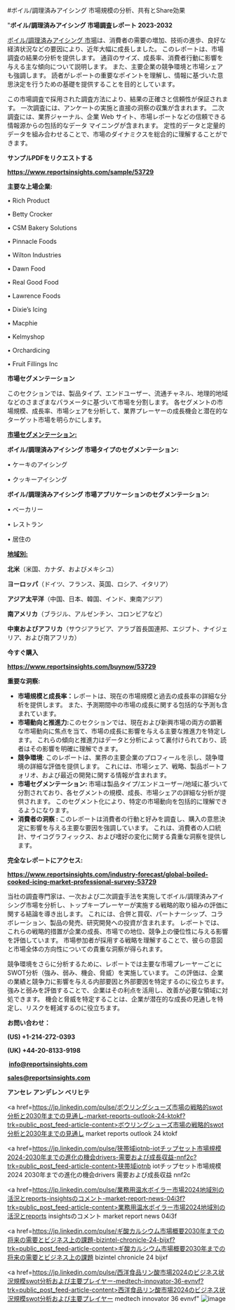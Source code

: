 #ボイル/調理済みアイシング 市場規模の分析、共有とShare効果

"<strong>ボイル/調理済みアイシング 市場調査レポート 2023-2032</strong>

<a href=https://www.reportsinsights.com/sample/53729>ボイル/調理済みアイシング 市場</a>は、消費者の需要の増加、技術の進歩、良好な経済状況などの要因により、近年大幅に成長しました。 このレポートは、市場調査の結果の分析を提供します。 通貨のサイズ、成長率、消費者行動に影響を与える主な傾向について説明します。 また、主要企業の競争環境と市場シェアも強調します。 読者がレポートの重要なポイントを理解し、情報に基づいた意思決定を行うための基礎を提供することを目的としています。

この市場調査で採用された調査方法により、結果の正確さと信頼性が保証されます。 一次調査には、アンケートの実施と直接の洞察の収集が含まれます。 二次調査には、業界ジャーナル、企業 Web サイト、市場レポートなどの信頼できる情報源からの包括的なデータ マイニングが含まれます。 定性的データと定量的データを組み合わせることで、市場のダイナミクスを総合的に理解することができます。

<strong><b>サンプルPDFをリクエストする</b></strong>

<a href=https://www.reportsinsights.com/sample/53729><strong><u>https://www.reportsinsights.com/sample/53729</u></strong></a>

<strong>主要な上場企業:</strong>

• Rich Product

• Betty Crocker

• CSM Bakery Solutions

• Pinnacle Foods

• Wilton Industries

• Dawn Food

• Real Good Food

• Lawrence Foods

• Dixie’s Icing

• Macphie

• Kelmyshop

• Orchardicing

• Fruit Fillings Inc

<strong>市場セグメンテーション</strong>

このセクションでは、製品タイプ、エンドユーザー、流通チャネル、地理的地域などのさまざまなパラメータに基づいて市場を分割します。 各セグメントの市場規模、成長率、市場シェアを分析して、業界プレーヤーの成長機会と潜在的なターゲット市場を明らかにします。

<strong><u>市場セグメンテーション</u></strong><strong><u>:</u></strong>

<strong>ボイル/調理済みアイシング 市場タイプのセグメンテーション:</strong>

• ケーキのアイシング

• クッキーアイシング

<strong>ボイル/調理済みアイシング 市場アプリケーションのセグメンテーション:</strong>

• ベーカリー

• レストラン

• 居住の

<strong><u>地域別</u></strong><strong><u>:</u></strong>

<strong>北米</strong>（米国、カナダ、およびメキシコ）

<strong>ヨーロッパ</strong>（ドイツ、フランス、英国、ロシア、イタリア）

<strong>アジア太平洋</strong>（中国、日本、韓国、インド、東南アジア）

<strong>南アメリカ</strong>（ブラジル、アルゼンチン、コロンビアなど）

<strong>中東およびアフリカ</strong>（サウジアラビア、アラブ首長国連邦、エジプト、ナイジェリア、および南アフリカ）

<strong>今すぐ購入</strong>

<a href=https://www.reportsinsights.com/buynow/53729><strong><u>https://www.reportsinsights.com/buynow/53729</u></strong></a>

<strong>重要な洞察:</strong>
<ul>
  <li><strong>市場規模と成長率：</strong>レポートは、現在の市場規模と過去の成長率の詳細な分析を提供します。 また、予測期間中の市場の成長に関する包括的な予測も含まれています。</li>
  <li><strong>市場動向と推進力:</strong>このセクションでは、現在および新興市場の両方の顕著な市場動向に焦点を当て、市場の成長に影響を与える主要な推進力を特定します。 これらの傾向と推進力はデータと分析によって裏付けられており、読者はその影響を明確に理解できます。</li>
  <li><strong>競争環境</strong>: このレポートは、業界の主要企業のプロフィールを示し、競争環境の詳細な評価を提供します。 これには、市場シェア、戦略、製品ポートフォリオ、および最近の開発に関する情報が含まれます。</li>
  <li><strong>市場セグメンテーション: </strong>市場は製品タイプ/エンドユーザー/地域に基づいて分割されており、各セグメントの規模、成長、市場シェアの詳細な分析が提供されます。 このセグメント化により、特定の市場動向を包括的に理解できるようになります。</li>
  <li><strong>消費者の洞察 : </strong>このレポートは消費者の行動と好みを調査し、購入の意思決定に影響を与える主要な要因を強調しています。 これは、消費者の人口統計、サイコグラフィックス、および嗜好の変化に関する貴重な洞察を提供します。</li>
</ul>
<strong>完全なレポートにアクセス:</strong>

<a href=https://www.reportsinsights.com/industry-forecast/global-boiled-cooked-icing-market-professional-survey-53729><strong><u><b>https://www.reportsinsights.com/industry-forecast/global-boiled-cooked-icing-market-professional-survey-53729</b></u></strong></a>

当社の調査専門家は、一次および二次調査手法を実施してボイル/調理済みアイシング市場を分析し、トップキープレーヤーが実施する戦略的取り組みの評価に関する結論を導き出します。 これには、合併と買収、パートナーシップ、コラボレーション、製品の発売、研究開発への投資が含まれます。 レポートでは、これらの戦略的措置が企業の成長、市場での地位、競争上の優位性に与える影響を評価しています。 市場参加者が採用する戦略を理解することで、彼らの意図と市場全体の方向性についての貴重な洞察が得られます。

競争環境をさらに分析するために、レポートでは主要な市場プレーヤーごとにSWOT分析（強み、弱み、機会、脅威）を実施しています。 この評価は、企業の業績と競争力に影響を与える内部要因と外部要因を特定するのに役立ちます。 強みと弱みを評価することで、企業はその利点を活用し、改善が必要な領域に対処できます。 機会と脅威を特定することは、企業が潜在的な成長の見通しを特定し、リスクを軽減するのに役立ちます。

<strong>お問い合わせ：</strong>

<strong>(US) +1-214-272-0393</strong>

<strong>(UK) +44-20-8133-9198</strong>

<strong> </strong><a href=info@reportsinsights.com><strong><u>info@reportsinsights.com</u></strong></a>

<a href=sales@reportsinsights.com><strong><u>sales@reportsinsights.com</u></strong></a>

<strong>アンセレ アンデレン ベリヒテ</strong>

<a href=https://jp.linkedin.com/pulse/ボウリングシューズ市場の戦略的swot分析と2030年までの見通し-market-reports-outlook-24-ktokf?trk=public_post_feed-article-content>ボウリングシューズ市場の戦略的swot分析と2030年までの見通し market reports outlook 24 ktokf</a>

<a href=https://jp.linkedin.com/pulse/狭帯域iotnb-iotチップセット市場規模2024-2030年までの進化の機会drivers-需要および成長収益-nnf2c?trk=public_post_feed-article-content>狭帯域iotnb iotチップセット市場規模2024 2030年までの進化の機会drivers 需要および成長収益 nnf2c</a>

<a href=https://jp.linkedin.com/pulse/業務用温水ボイラー市場2024地域別の活況とreports-insightsのコメント-market-report-news-04i3f?trk=public_post_feed-article-content>業務用温水ボイラー市場2024地域別の活況とreports insightsのコメント market report news 04i3f</a>

<a href=https://jp.linkedin.com/pulse/ギ酸カルシウム市場概要2030年までの将来の需要とビジネス上の課題-bizintel-chronicle-24-bijxf?trk=public_post_feed-article-content>ギ酸カルシウム市場概要2030年までの将来の需要とビジネス上の課題 bizintel chronicle 24 bijxf</a>

<a href=https://jp.linkedin.com/pulse/西洋食品リン酸市場2024のビジネス状況規模swot分析および主要プレイヤー-medtech-innovator-36-evnvf?trk=public_post_feed-article-content>西洋食品リン酸市場2024のビジネス状況規模swot分析および主要プレイヤー medtech innovator 36 evnvf</a>"
![image](https://github.com/aanak123/RIMarketer1/assets/158471119/9ca86bca-20b7-4e8a-a992-409d996c065c)
